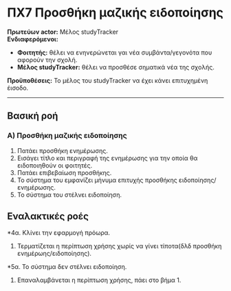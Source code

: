 # ΠΧ7 Προσθήκη μαζικής ειδοποίησης

<p>
<b>Πρωτεύων actor:</b> Μέλος studyTracker <br>
<b>Ενδιαφερόμενοι:</b> 

* <b>Φοιτητής:</b> θέλει να ενηνερώνεται γαι νέα συμβάντα/γεγονότα που αφορούν την σχολή.
* <b>Μέλος studyTracker:</b> θέλει να προσθέσε σηματικά νέα της σχολής.

<b>Προϋποθέσεις:</b> Το μέλος του studyTracker να έχει κάνει επιτυχημένη έισοδο. 
</p>

---

## Βασική ροή
### Α) Προσθήκη μαζικής ειδοποίησης
1. Πατάει προσθήκη ενημέρωσης.
2. Εισάγει τίτλο και περιγραφή της ενημέρωσης για την οποία θα ειδοποιηθούν οι φοιτητές.
3. Πατάει επιβεβαίωση προσθήκης.
4. Το σύστημα του εμφανίζει μήνυμα επιτυχής προσθήκης ειδοποίησης/ενημέρωσης.
5. Το σύστημα του στέλνει ειδοποίηση.

## Εναλακτικές ροές
*4α. Κλίνει την εφαρμογή πρόωρα.
1. Τερματίζεται η περίπτωση χρήσης χωρίς να γίνει τίποτα(δλδ προσθήκη ενημέρωης/ειδοποίησης).

*5α. Το σύστημα δεν στέλνει ειδοποίηση.
1. Επαναλαμβάνεται η περίπτωση χρήσης, πάει στο βήμα 1.